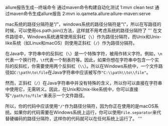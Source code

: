 allure报告生成--终端命令
通过maven命令构建自动化测试
1:mvn clean test
通过maven命令生成allure报告
2:mvn io.qameta.allure:allure-maven:serve

mac系统的路径分隔符是“/”，windows系统的路径分隔符是“\”，所以在写路径的时候，可以使用os.path.join()方法，这样就不用考虑系统的路径分隔符了
'''
在文件路径中，Windows系统通常使用反斜杠（`\`）作为路径分隔符，而Unix和Unix-like系统（如Linux和macOS）则使用正斜杠（`/`）作为路径分隔符。

在Java中，字符串中的反斜杠（`\`）是一个特殊字符，被用作转义字符。例如，`\n`代表一个换行符，`\t`代表一个制表符等。因此，如果你想在字符串中包含一个实际的反斜杠，你需要使用两个反斜杠（`\\`）。所以在Windows系统中，一个文件路径如`C:\path\to\file`在Java字符串中应该被写作`"C:\\path\\to\\file"`。

然而，正斜杠（`/`）在Java字符串中并没有特殊的含义，所以你可以直接在字符串中使用它，无需转义。因此，在Unix和Unix-like系统中，你可以直接写`"/path/to/file"`来表示一个文件路径。

所以，你的代码中应该使用`"/"`作为路径分隔符，因为你正在使用的是macOS系统。如果你的代码需要在Windows系统上运行，你可以使用`File.separator`来代替硬编码的路径分隔符，这样你的代码就可以在任何系统上运行了。
'''
